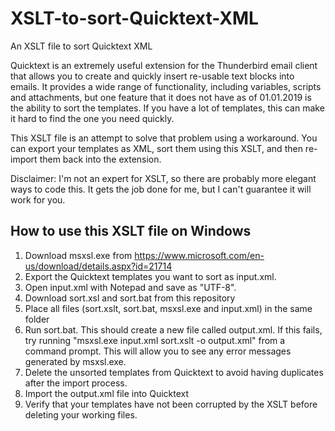 # XSLT-to-sort-Quicktext-XML
An XSLT file to sort Quicktext XML 

Quicktext is an extremely useful extension for the Thunderbird email client that allows you to create and quickly insert re-usable text blocks into emails. It provides a wide range of functionality, including variables, scripts and attachments, but one feature that it does not have as of 01.01.2019 is the ability to sort the templates. If you have a lot of templates, this can make it hard to find the one you need quickly.

This XSLT file is an attempt to solve that problem using a workaround. You can export your templates as XML, sort them using this XSLT, and then re-import them back into the extension.

Disclaimer: I'm not an expert for XSLT, so there are probably more elegant ways to code this. It gets the job done for me, but I can't guarantee it will work for you.

## How to use this XSLT file on Windows
1. Download msxsl.exe from https://www.microsoft.com/en-us/download/details.aspx?id=21714
1. Export the Quicktext templates you want to sort as input.xml.
1. Open input.xml with Notepad and save as "UTF-8".
1. Download sort.xsl and sort.bat from this repository
1. Place all files (sort.xslt, sort.bat, msxsl.exe and input.xml) in the same folder
1. Run sort.bat. This should create a new file called output.xml. If this fails, try running "msxsl.exe input.xml sort.xslt -o output.xml" from a command prompt. This will allow you to see any error messages generated by msxsl.exe.
1. Delete the unsorted templates from Quicktext to avoid having duplicates after the import process.
1. Import the output.xml file into Quicktext
1. Verify that your templates have not been corrupted by the XSLT before deleting your working files.
